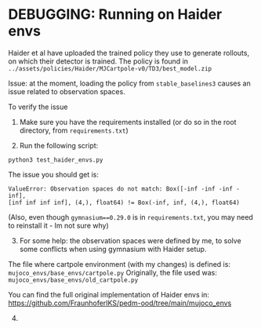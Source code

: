 # DEBUGGING: Running on Haider envs

Haider et al have uploaded the trained policy they use to generate rollouts, on which their detector is trained. The policy is found in ```../assets/policies/Haider/MJCartpole-v0/TD3/best_model.zip```

Issue: at the moment, loading the policy from ```stable_baselines3``` causes an issue related to observation spaces. 

To verify the issue
1. Make sure you have the requirements installed (or do so in the root directory, from ```requirements.txt```)

2. Run the following script:

```
python3 test_haider_envs.py
```

The issue you should get is:
```
ValueError: Observation spaces do not match: Box([-inf -inf -inf -inf], 
[inf inf inf inf], (4,), float64) != Box(-inf, inf, (4,), float64)
```

(Also, even though ```gymnasium==0.29.0``` is in ```requirements.txt```, you may need to reinstall it - Im not sure why)

3. For some help: the observation spaces were defined by me, to solve some conflicts when using gymnasium with Haider setup. 

The file where cartpole environment (with my changes) is defined is: ```mujoco_envs/base_envs/cartpole.py```
Originally, the file used was: ```mujoco_envs/base_envs/old_cartpole.py```

You can find the full original implementation of Haider envs in: https://github.com/FraunhoferIKS/pedm-ood/tree/main/mujoco_envs

4. 